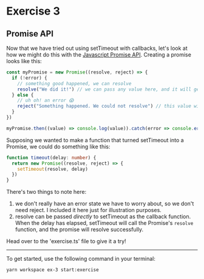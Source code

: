 # Exercise 3

## Promise API

Now that we have tried out using setTimeout with callbacks, let's look at how we might do this with the [Javascript Promise API](https://developer.mozilla.org/en-US/docs/Web/JavaScript/Reference/Global_Objects/Promise). Creating a promise looks like this:

```ts
const myPromise = new Promise((resolve, reject) => {
  if (!error) {
    // something good happened, we can resolve
    resolve("We did it!") // we can pass any value here, and it will get passed to our .then method when the promise resolves
  } else {
    // uh oh! an error 😱
    reject("Something happened. We could not resolve") // this value will be passed to our .catch method.
  }
})

myPromise.then((value) => console.log(value)).catch(error => console.error(error))
```

Supposing we wanted to make a function that turned setTimeout into a Promise, we could do something like this:

```ts
function timeout(delay: number) {
  return new Promise((resolve, reject) => {
    setTimeout(resolve, delay)
  })
}
```

There's two things to note here:

1) we don't really have an error state we have to worry about, so we don't need reject. I included it here just for illustration purposes.
2) resolve can be passed _directly_ to setTimeout as the callback function. When the delay has elapsed, setTimeout will call the Promise's `resolve` function, and the promise will resolve successfully.

Head over to the 'exercise.ts' file to give it a try!

---

To get started, use the following command in your terminal:

`yarn workspace ex-3 start:exercise`
